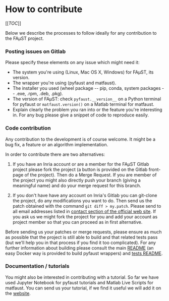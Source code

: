 # How to contribute

[[_TOC_]]

Below we describe the processes to follow ideally for any contribution to the FAµST
project.

### Posting issues on Gitlab

Please specify these elements on any issue which might need it:

- The system you're using (Linux, Mac OS X, Windows) for FAµST, its version.
- The wrapper you're using (pyfaust and matfaust).
- The installer you used (wheel package -- pip, conda, system packages -- .exe,
  .rpm, .deb, .pkg).
- The version of FAµST: check ``pyfaust.__version__`` on a Python terminal for
  pyfaust or ``matfaust.version()`` on a Matlab terminal for matfaust.
- Explain clearly the problem you ran into or the feature you're interesting in.
  For any bug please give a snippet of code to reproduce easily.

### Code contribution

Any contribution to the development is of course welcome. It might be a bug
fix, a feature or an algorithm implementation.

In order to contribute there are two alternatives:

1. If you have an Inria account or are a member for the FAµST Gitlab project
   please fork the project (a button is provided on the Gitlab front-page of the
   project). Then do a Merge Request. If you are member of the project you might
   also directly push your branch (giving a meaningful name) and do your merge
   request for this branch.

2. If you don't have have any account on Inria's Gitlab you can git-clone the
  project, do any modifications you want to do. Then send us the patch obtained
  with the command ``git diff > my.patch``. Please send to all email addresses
  listed in [contact section of the official web site](https://faust.inria.fr/contact/).
  If you ask us we might fork the project for you and add your account as
  project member so that you can proceed as in first alternative.

Before sending us your patches or merge requests, please ensure as much as
possible that the project is still able to build and that related tests pass
(but we'll help you in that process if you find it too complicated).
For any further information about building please consult the main
[README](README.md) (an easy Docker way is provided to build pyfaust wrappers)
and [tests README](README-tests-ci-release.md).

### Documentation / tutorials

You might also be interested in contributing with a tutorial. So far we have used Jupyter
Notebook for pyfaust tutorials and Matlab Live Scripts for matfaust. You can send
us your tutorial, if we find it useful we will add it on the [website](https://faust.inria.fr).
